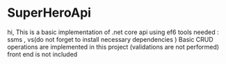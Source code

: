 # SuperHeroApi
hi,
This is a basic implementation of .net core  api using ef6
tools needed : ssms , vs(do not forget to install necessary dependencies )
Basic CRUD operations are implemented in this project (validations are not performed)
front end is not included 
